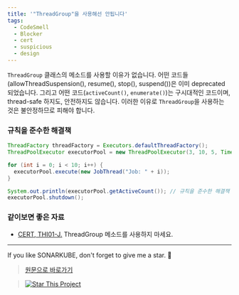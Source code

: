 ```yaml
---
title: '"ThreadGroup"을 사용해선 안됩니다'
tags:
  - CodeSmell
  - Blocker
  - cert
  - suspicious
  - design
---
```


`ThreadGroup` 클래스의 메소드를 사용할 이유가 없습니다.
어떤 코드들(allowThreadSuspension(), resume(), stop(), suspend())은 이미 deprecated 되었습니다.
그리고 어떤 코드(`activeCount()`, `enumerate()`)는 구시대적인 코드이며, thread-safe 하지도, 안전하지도 않습니다.
이러한 이유로 `ThreadGroup`을 사용하는 것은 불안정하므로 피해야 합니다.

### 규칙을 준수한 해결책

```java
ThreadFactory threadFactory = Executors.defaultThreadFactory();
ThreadPoolExecutor executorPool = new ThreadPoolExecutor(3, 10, 5, TimeUnit.SECONDS, new ArrayBlockingQueue<Runnable>(2), threadFactory);

for (int i = 0; i < 10; i++) {
  executorPool.execute(new JobThread("Job: " + i));
}

System.out.println(executorPool.getActiveCount()); // 규칙을 준수한 해결책
executorPool.shutdown();
```

### 같이보면 좋은 자료

- [CERT, THI01-J.](https://wiki.sei.cmu.edu/confluence/display/java/THI01-J.+Do+not+invoke+ThreadGroup+methods) ThreadGroup 메소드를 사용하지 마세요.

---

If you like SONARKUBE, don't forget to give me a star. :star2:

> [원문으로 바로가기](https://rules.sonarsource.com/java/RSPEC-3014)

> [![Star This Project](https://img.shields.io/github/stars/kantabile/sonarkube.svg?label=Stars&style=social)](https://github.com/kantabile/sonarkube)
